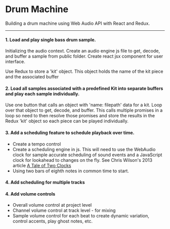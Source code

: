 # Drum Machine
Building a drum machine using Web Audio API with React and Redux.

---


#### 1. Load and play single bass drum sample.
Initializing the audio context.  Create an audio engine js file to get, decode, and buffer a sample from public folder. Create react jsx component for user interface.

Use Redux to store a 'kit' object.  This object holds the name of the kit piece and the associated buffer

#### 2. Load all samples associated with a predefined Kit into separate buffers and play each sample individually.
Use one button that calls an object with 'name: filepath' data for a kit. Loop over that object to get, decode, and buffer. This calls multiple promises in a loop so need to then resolve those promises and store the results in the Redux 'kit' object so each piece can be played individually.

#### 3. Add a scheduling feature to schedule playback over time.
- Create a tempo control
- Create a scheduling engine in js. This will need to use the WebAudio clock for sample accurate scheduling of sound events and a JavaScript clock for lookahead to changes on the fly.  See Chris Wilson's 2013 article [A Tale of Two Clocks](https://www.html5rocks.com/en/tutorials/audio/scheduling/#toc-usingsettimeout)
- Using two bars of eighth notes in common time to start.

#### 4. Add scheduling for multiple tracks


#### 4. Add volume controls
- Overall volume control at project level
- Channel volume control at track level - for mixing
- Sample volume control for each beat to create dynamic variation, control accents, play ghost notes, etc.





